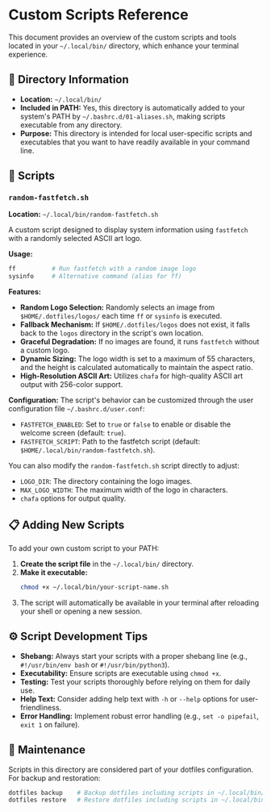 # Custom Scripts Reference

This document provides an overview of the custom scripts and tools located in your `~/.local/bin/` directory, which enhance your terminal experience.

## 📁 Directory Information

*   **Location:** `~/.local/bin/`
*   **Included in PATH:** Yes, this directory is automatically added to your system's PATH by `~/.bashrc.d/01-aliases.sh`, making scripts executable from any directory.
*   **Purpose:** This directory is intended for local user-specific scripts and executables that you want to have readily available in your command line.

## 🚀 Scripts

### `random-fastfetch.sh`

**Location:** `~/.local/bin/random-fastfetch.sh`

A custom script designed to display system information using `fastfetch` with a randomly selected ASCII art logo.

**Usage:**
```bash
ff          # Run fastfetch with a random image logo
sysinfo     # Alternative command (alias for ff)
```

**Features:**
*   **Random Logo Selection:** Randomly selects an image from `$HOME/.dotfiles/logos/` each time `ff` or `sysinfo` is executed.
*   **Fallback Mechanism:** If `$HOME/.dotfiles/logos` does not exist, it falls back to the `logos` directory in the script's own location.
*   **Graceful Degradation:** If no images are found, it runs `fastfetch` without a custom logo.
*   **Dynamic Sizing:** The logo width is set to a maximum of 55 characters, and the height is calculated automatically to maintain the aspect ratio.
*   **High-Resolution ASCII Art:** Utilizes `chafa` for high-quality ASCII art output with 256-color support.

**Configuration:**
The script's behavior can be customized through the user configuration file `~/.bashrc.d/user.conf`:
*   `FASTFETCH_ENABLED`: Set to `true` or `false` to enable or disable the welcome screen (default: `true`).
*   `FASTFETCH_SCRIPT`: Path to the fastfetch script (default: `$HOME/.local/bin/random-fastfetch.sh`).

You can also modify the `random-fastfetch.sh` script directly to adjust:
*   `LOGO_DIR`: The directory containing the logo images.
*   `MAX_LOGO_WIDTH`: The maximum width of the logo in characters.
*   `chafa` options for output quality.

## 📋 Adding New Scripts

To add your own custom script to your PATH:
1.  **Create the script file** in the `~/.local/bin/` directory.
2.  **Make it executable:**
    ```bash
    chmod +x ~/.local/bin/your-script-name.sh
    ```
3.  The script will automatically be available in your terminal after reloading your shell or opening a new session.

## ⚙️ Script Development Tips

*   **Shebang:** Always start your scripts with a proper shebang line (e.g., `#!/usr/bin/env bash` or `#!/usr/bin/python3`).
*   **Executability:** Ensure scripts are executable using `chmod +x`.
*   **Testing:** Test your scripts thoroughly before relying on them for daily use.
*   **Help Text:** Consider adding help text with `-h` or `--help` options for user-friendliness.
*   **Error Handling:** Implement robust error handling (e.g., `set -o pipefail`, `exit 1` on failure).

## 🔄 Maintenance

Scripts in this directory are considered part of your dotfiles configuration. For backup and restoration:

```bash
dotfiles backup    # Backup dotfiles including scripts in ~/.local/bin/
dotfiles restore   # Restore dotfiles including scripts in ~/.local/bin/
